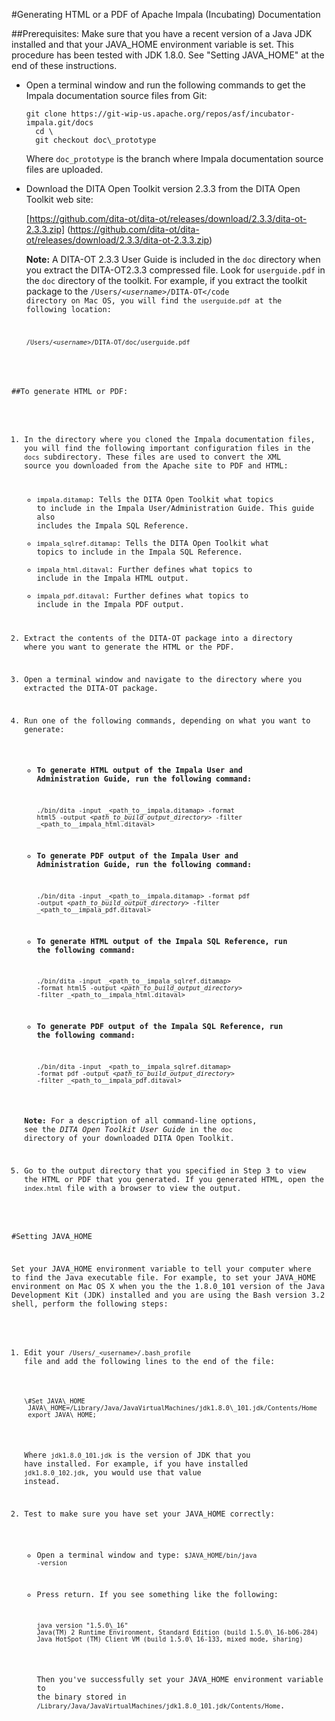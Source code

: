 #Generating HTML or a PDF of Apache Impala (Incubating) Documentation

##Prerequisites:
Make sure that you have a recent version of a Java JDK installed and that your JAVA\_HOME environment variable is set. This procedure has been tested with JDK 1.8.0. See "Setting JAVA\_HOME" at the end of these instructions.

* Open a terminal window and run the following commands to get the Impala documentation source files from Git:
     
     <pre><code>git clone https://git-wip-us.apache.org/repos/asf/incubator-impala.git/docs
    cd \<local\_directory\>
    git checkout doc\_prototype</code></pre>
    
    Where <code>doc\_prototype</code> is the branch where Impala documentation source files are uploaded.

* Download the DITA Open Toolkit version 2.3.3 from the DITA Open Toolkit web site:
   
   [https://github.com/dita-ot/dita-ot/releases/download/2.3.3/dita-ot-2.3.3.zip] (https://github.com/dita-ot/dita-ot/releases/download/2.3.3/dita-ot-2.3.3.zip)
   
  **Note:** A DITA-OT 2.3.3 User Guide is included in the <code>doc</code> directory when you extract the DITA-OT2.3.3 compressed file. Look for <code>userguide.pdf</code> in the <code>doc</code> directory of the toolkit. For example, if you extract the toolkit package to the <code>/Users/_\<username\>_/DITA-OT</code directory on Mac OS, you will find the <code>userguide.pdf</code> at the following location:
  
  <code>/Users/_\<username\>_/DITA-OT/doc/userguide.pdf</code>

##To generate HTML or PDF:

1. In the directory where you cloned the Impala documentation files, you will find the following important configuration files in the <code>docs</code> subdirectory. These files are used to convert the XML source you downloaded from the Apache site to PDF and HTML:
    * <code>impala.ditamap</code>: Tells the DITA Open Toolkit what topics to include in the Impala User/Administration Guide. This guide also includes the Impala SQL Reference.
    * <code>impala_sqlref.ditamap</code>: Tells the DITA Open Toolkit what topics to include in the Impala SQL Reference.
    * <code>impala\_html.ditaval</code>: Further defines what topics to include in the Impala HTML output.
    * <code>impala_pdf.ditaval</code>: Further defines what topics to include in the Impala PDF output.
2. Extract the contents of the DITA-OT package into a directory where you want to generate the HTML or the PDF.
3. Open a terminal window and navigate to the directory where you extracted the DITA-OT package.
4.  Run one of the following commands, depending on what you want to generate:
    * **To generate HTML output of the Impala User and Administration Guide, run the following command:**
    
        <code>./bin/dita -input _\<path\_to\__impala.ditamap\> -format html5 -output _\<path\_to\_build\_output\_directory\>_ -filter _\<path\_to\__impala\_html.ditaval\></code>
     
     * **To generate PDF output of the Impala User and Administration Guide, run the following command:**
     
        <code>./bin/dita -input _\<path\_to\__impala.ditamap\> -format pdf -output _\<path\_to\_build\_output\_directory\>_ -filter _\<path\_to\__impala\_pdf.ditaval\></code>
        
     * **To generate HTML output of the Impala SQL Reference, run the following command:**
     
        <code>./bin/dita -input _\<path\_to\__impala\_sqlref.ditamap\> -format html5 -output _\<path\_to\_build\_output\_directory\>_ -filter _\<path\_to\__impala\_html.ditaval\></code>
     
     * **To generate PDF output of the Impala SQL Reference, run the following command:**
     
        <code>./bin/dita -input _\<path\_to\__impala\_sqlref.ditamap\> -format pdf -output _\<path\_to\_build\_output\_directory\>_ -filter _\<path\_to\__impala\_pdf.ditaval\></code>

    **Note:** For a description of all command-line options, see the _DITA Open Toolkit User Guide_ in the <code>doc</code> directory of your downloaded DITA Open Toolkit.
 
5. Go to the output directory that you specified in Step 3 to view the HTML or PDF that you generated. If you generated HTML, open the <code>index.html</code> file with a browser to view the output.

#Setting JAVA\_HOME


Set your JAVA\_HOME environment variable to tell your computer where to find the Java executable file. For example, to set your JAVA\_HOME environment on Mac OS X when you the the 1.8.0\_101 version of the Java Development Kit (JDK) installed and you are using the Bash version 3.2 shell, perform the following steps:

1. Edit your <code>/Users/_\<username\>/.bash\_profile</code> file and add the following lines to the end of the file:

    <pre><code>\#Set JAVA\_HOME
    JAVA\_HOME=/Library/Java/JavaVirtualMachines/jdk1.8.0\_101.jdk/Contents/Home
    export JAVA\_HOME;</code></pre>
    
   Where <code>jdk1.8.0\_101.jdk</code> is the version of JDK that you have installed. For example, if you have installed <code>jdk1.8.0\_102.jdk</code>, you would use that value instead.
   
2. Test to make sure you have set your JAVA\_HOME correctly:
    * Open a terminal window and type: <code>$JAVA\_HOME/bin/java -version</code>
    * Press return. If you see something like the following:
      <pre><code>java version "1.5.0\_16"
      Java(TM) 2 Runtime Environment, Standard Edition (build 1.5.0\_16-b06-284)
      Java HotSpot (TM) Client VM (build 1.5.0\_16-133, mixed mode, sharing)</code></pre>
      
      Then you've successfully set your JAVA\_HOME environment variable to the binary stored in <code>/Library/Java/JavaVirtualMachines/jdk1.8.0\_101.jdk/Contents/Home</code>. 